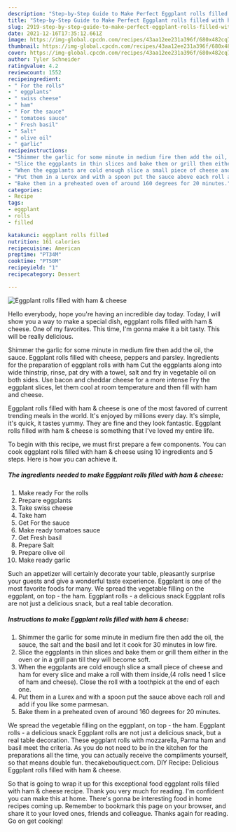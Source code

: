 ```yaml
---
description: "Step-by-Step Guide to Make Perfect Eggplant rolls filled with ham &amp;amp; cheese"
title: "Step-by-Step Guide to Make Perfect Eggplant rolls filled with ham &amp;amp; cheese"
slug: 2919-step-by-step-guide-to-make-perfect-eggplant-rolls-filled-with-ham-and-amp-cheese
date: 2021-12-16T17:35:12.661Z
image: https://img-global.cpcdn.com/recipes/43aa12ee231a396f/680x482cq70/eggplant-rolls-filled-with-ham-cheese-recipe-main-photo.jpg
thumbnail: https://img-global.cpcdn.com/recipes/43aa12ee231a396f/680x482cq70/eggplant-rolls-filled-with-ham-cheese-recipe-main-photo.jpg
cover: https://img-global.cpcdn.com/recipes/43aa12ee231a396f/680x482cq70/eggplant-rolls-filled-with-ham-cheese-recipe-main-photo.jpg
author: Tyler Schneider
ratingvalue: 4.2
reviewcount: 1552
recipeingredient:
- " For the rolls"
- " eggplants"
- " swiss cheese"
- " ham"
- " For the sauce"
- " tomatoes sauce"
- " Fresh basil"
- " Salt"
- " olive oil"
- " garlic"
recipeinstructions:
- "Shimmer the garlic for some minute in medium fire then add the oil, the sauce, the salt and the basil and let it cook for 30 minutes in low fire."
- "Slice the eggplants in thin slices and bake them or grill them either in the oven or in a grill pan till they will become soft."
- "When the eggplants are cold enough slice a small piece of cheese and ham for every slice and make a roll with them inside,(4 rolls need 1 slice of ham and cheese). Close the roll with a toothpick at the end of each one."
- "Put them in a Lurex and with a spoon put the sauce above each roll and add if you like some parmesan."
- "Bake them in a preheated oven of around 160 degrees for 20 minutes."
categories:
- Recipe
tags:
- eggplant
- rolls
- filled

katakunci: eggplant rolls filled 
nutrition: 161 calories
recipecuisine: American
preptime: "PT34M"
cooktime: "PT50M"
recipeyield: "1"
recipecategory: Dessert

---
```



![Eggplant rolls filled with ham &amp; cheese](https://img-global.cpcdn.com/recipes/43aa12ee231a396f/680x482cq70/eggplant-rolls-filled-with-ham-cheese-recipe-main-photo.jpg)

Hello everybody, hope you're having an incredible day today. Today, I will show you a way to make a special dish, eggplant rolls filled with ham &amp; cheese. One of my favorites. This time, I'm gonna make it a bit tasty. This will be really delicious.

Shimmer the garlic for some minute in medium fire then add the oil, the sauce. Eggplant rolls filled with cheese, peppers and parsley. Ingredients for the preparation of eggplant rolls with ham Cut the eggplants along into wide thinstrip, rinse, pat dry with a towel, salt and fry in vegetable oil on both sides. Use bacon and cheddar cheese for a more intense Fry the eggplant slices, let them cool at room temperature and then fill with ham and cheese.

Eggplant rolls filled with ham &amp; cheese is one of the most favored of current trending meals in the world. It's enjoyed by millions every day. It's simple, it's quick, it tastes yummy. They are fine and they look fantastic. Eggplant rolls filled with ham &amp; cheese is something that I've loved my entire life.


To begin with this recipe, we must first prepare a few components. You can cook eggplant rolls filled with ham &amp; cheese using 10 ingredients and 5 steps. Here is how you can achieve it.

<!--inarticleads1-->

##### The ingredients needed to make Eggplant rolls filled with ham &amp; cheese:

1. Make ready  For the rolls
1. Prepare  eggplants
1. Take  swiss cheese
1. Take  ham
1. Get  For the sauce
1. Make ready  tomatoes sauce
1. Get  Fresh basil
1. Prepare  Salt
1. Prepare  olive oil
1. Make ready  garlic


Such an appetizer will certainly decorate your table, pleasantly surprise your guests and give a wonderful taste experience. Eggplant is one of the most favorite foods for many. We spread the vegetable filling on the eggplant, on top - the ham. Eggplant rolls - a delicious snack Eggplant rolls are not just a delicious snack, but a real table decoration. 

<!--inarticleads2-->

##### Instructions to make Eggplant rolls filled with ham &amp; cheese:

1. Shimmer the garlic for some minute in medium fire then add the oil, the sauce, the salt and the basil and let it cook for 30 minutes in low fire.
1. Slice the eggplants in thin slices and bake them or grill them either in the oven or in a grill pan till they will become soft.
1. When the eggplants are cold enough slice a small piece of cheese and ham for every slice and make a roll with them inside,(4 rolls need 1 slice of ham and cheese). Close the roll with a toothpick at the end of each one.
1. Put them in a Lurex and with a spoon put the sauce above each roll and add if you like some parmesan.
1. Bake them in a preheated oven of around 160 degrees for 20 minutes.


We spread the vegetable filling on the eggplant, on top - the ham. Eggplant rolls - a delicious snack Eggplant rolls are not just a delicious snack, but a real table decoration. These eggplant rolls with mozzarella, Parma ham and basil meet the criteria. As you do not need to be in the kitchen for the preparations all the time, you can actually receive the compliments yourself, so that means double fun. thecakeboutiquect.com. DIY Recipe: Delicious Eggplant rolls filled with ham &amp; cheese. 

So that is going to wrap it up for this exceptional food eggplant rolls filled with ham &amp; cheese recipe. Thank you very much for reading. I'm confident you can make this at home. There's gonna be interesting food in home recipes coming up. Remember to bookmark this page on your browser, and share it to your loved ones, friends and colleague. Thanks again for reading. Go on get cooking!
